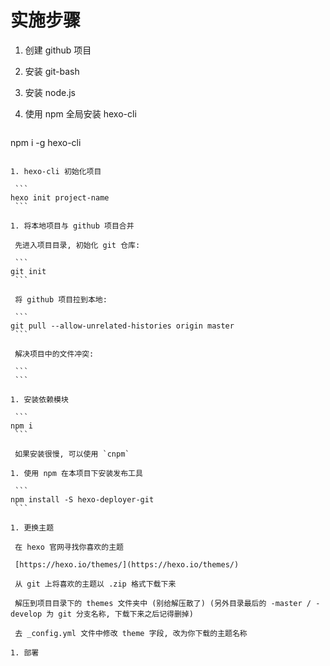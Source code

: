 # 实施步骤

1. 创建 github 项目

1. 安装 git-bash

1. 安装 node.js

1. 使用 npm 全局安装 hexo-cli

   ```
npm i -g hexo-cli
   ```

1. hexo-cli 初始化项目

    ```
hexo init project-name
    ```

1. 将本地项目与 github 项目合并

    先进入项目目录, 初始化 git 仓库:

    ```
git init
    ```

    将 github 项目拉到本地:

    ```
git pull --allow-unrelated-histories origin master
    ```

    解决项目中的文件冲突:

    ```
    ```

1. 安装依赖模块

    ```
npm i
    ```

    如果安装很慢, 可以使用 `cnpm`

1. 使用 npm 在本项目下安装发布工具

    ```
npm install -S hexo-deployer-git
    ```

1. 更换主题

    在 hexo 官网寻找你喜欢的主题

    [https://hexo.io/themes/](https://hexo.io/themes/)

    从 git 上将喜欢的主题以 .zip 格式下载下来

    解压到项目目录下的 themes 文件夹中 (别给解压散了) (另外目录最后的 -master / -develop 为 git 分支名称, 下载下来之后记得删掉)

    去 _config.yml 文件中修改 theme 字段, 改为你下载的主题名称

1. 部署

